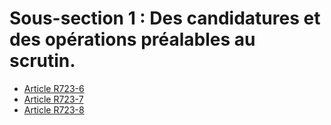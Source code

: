 # Sous-section 1 : Des candidatures et des opérations préalables au scrutin.

- [Article R723-6](article-r723-6.md)
- [Article R723-7](article-r723-7.md)
- [Article R723-8](article-r723-8.md)
